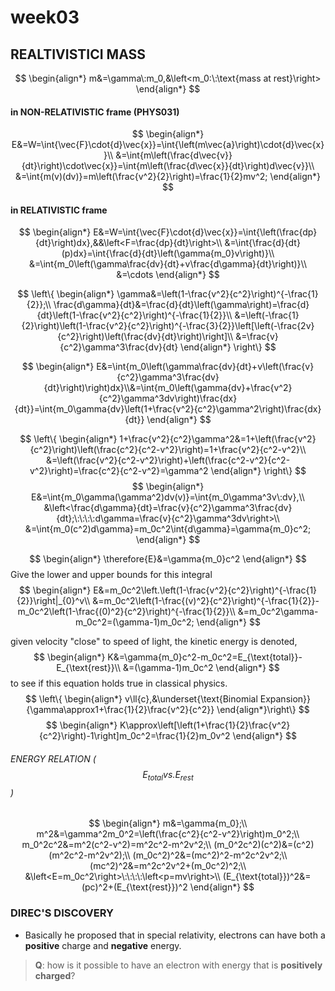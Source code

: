 # **week03**

## REALTIVISTICI MASS
$$
    \begin{align*}
    m&=\gamma\:m_0,&\left<m_0:\:\text{mass at rest}\right>
    \end{align*}
$$
#### in NON-RELATIVISTIC frame (PHYS031)
$$
    \begin{align*}
    E&=W=\int{\vec{F}\cdot{d}\vec{x}}=\int{\left(m\vec{a}\right)\cdot{d}\vec{x}}\\
    &=\int{m\left(\frac{d\vec{v}}{dt}\right)\cdot\vec{x}}=\int{m\left(\frac{d\vec{x}}{dt}\right)d\vec{v}}\\
    &=\int{m(v)(dv)}=m\left(\frac{v^2}{2}\right)=\frac{1}{2}mv^2;
    \end{align*}
$$


#### in RELATIVISTIC frame
$$
    \begin{align*}
    E&=W=\int{\vec{F}\cdot{d}\vec{x}}=\int{\left(\frac{dp}{dt}\right)dx},&&\left<F=\frac{dp}{dt}\right>\\
    &=\int{\frac{d}{dt}(p)dx}=\int{\frac{d}{dt}\left(\gamma{m_0}v\right)}\\
    &=\int{m_0\left(\gamma\frac{dv}{dt}+v\frac{d\gamma}{dt}\right)}\\
    &=\cdots
    \end{align*}
$$

$$
    \left\{
    \begin{align*}
    \gamma&=\left(1-\frac{v^2}{c^2}\right)^{-\frac{1}{2}};\\
    \frac{d\gamma}{dt}&=\frac{d}{dt}\left(\gamma\right)=\frac{d}{dt}\left(1-\frac{v^2}{c^2}\right)^{-\frac{1}{2}}\\
    &=\left(-\frac{1}{2}\right)\left(1-\frac{v^2}{c^2}\right)^{-\frac{3}{2}}\left[\left(-\frac{2v}{c^2}\right)\left(\frac{dv}{dt}\right)\right]\\
    &=\frac{v}{c^2}\gamma^3\frac{dv}{dt}
    \end{align*}
    \right\}
$$

$$
    \begin{align*}
    E&=\int{m_0\left(\gamma\frac{dv}{dt}+v\left(\frac{v}{c^2}\gamma^3\frac{dv}{dt}\right)\right)dx}\\&=\int{m_0\left(\gamma{dv}+\frac{v^2}{c^2}\gamma^3dv\right)\frac{dx}{dt}}=\int{m_0\gamma{dv}\left(1+\frac{v^2}{c^2}\gamma^2\right)\frac{dx}{dt}}
    \end{align*}
$$

$$
    \left\{
    \begin{align*}
    1+\frac{v^2}{c^2}\gamma^2&=1+\left(\frac{v^2}{c^2}\right)\left(\frac{c^2}{c^2-v^2}\right)=1+\frac{v^2}{c^2-v^2}\\
    &=\left(\frac{v^2}{c^2-v^2}\right)+\left(\frac{c^2-v^2}{c^2-v^2}\right)=\frac{c^2}{c^2-v^2}=\gamma^2
    \end{align*}
    \right\}
$$
$$
    \begin{align*}
    E&=\int{m_0\gamma(\gamma^2)dv(v)}=\int{m_0\gamma^3v\:dv},\\
    &\left<\frac{d\gamma}{dt}=\frac{v}{c^2}\gamma^3\frac{dv}{dt};\:\:\:\:d\gamma=\frac{v}{c^2}\gamma^3dv\right>\\
    &=\int{m_0(c^2)d\gamma}=m_0c^2\int{d\gamma}=\gamma{m_0}c^2;
    \end{align*}
$$

$$
    \begin{align*}
    \therefore{E}&=\gamma{m_0}c^2
    \end{align*}
$$
Give the lower and upper bounds for this integral
$$
    \begin{align*}
    E&=m_0c^2\left.\left(1-\frac{v^2}{c^2}\right)^{-\frac{1}{2}}\right|_{0}^v\\
    &=m_0c^2\left(1-\frac{(v)^2}{c^2}\right)^{-\frac{1}{2}}-m_0c^2\left(1-\frac{(0)^2}{c^2}\right)^{-\frac{1}{2}}\\
    &=m_0c^2\gamma-m_0c^2=(\gamma-1)m_0c^2;
    \end{align*}
$$

given velocity "close" to speed of light, the kinetic energy is denoted,
$$
    \begin{align*}
    K&=\gamma{m_0}c^2-m_0c^2=E_{\text{total}}-E_{\text{rest}}\\
    &=(\gamma-1)m_0c^2
    \end{align*}
$$
to see if this equation holds true in classical physics.
$$
    \left\{
    \begin{align*}
    v\ll{c},&\underset{\text{Binomial Expansion}}{\gamma\approx1+\frac{1}{2}\frac{v^2}{c^2}}
    \end{align*}\right\}
$$
$$
    \begin{align*}
    K\approx\left[\left(1+\frac{1}{2}\frac{v^2}{c^2}\right)-1\right]m_0c^2=\frac{1}{2}m_0v^2
    \end{align*}
$$
###### ENERGY RELATION ($$E_{\text{total}} vs. E_{\text{rest}}$$)
$$
    \begin{align*}
    m&=\gamma{m_0};\\
    m^2&=\gamma^2m_0^2=\left(\frac{c^2}{c^2-v^2}\right)m_0^2;\\
    m_0^2c^2&=m^2(c^2-v^2)=m^2c^2-m^2v^2;\\
    (m_0^2c^2)(c^2)&=(c^2)(m^2c^2-m^2v^2);\\
    (m_0c^2)^2&=(mc^2)^2-m^2c^2v^2;\\
    (mc^2)^2&=m^2c^2v^2+(m_0c^2)^2;\\
    &\left<E=m_0c^2\right>\:\:\:\:\left<p=mv\right>\\
    (E_{\text{total}})^2&=(pc)^2+(E_{\text{rest}})^2
    \end{align*}
$$

### DIREC'S DISCOVERY
- Basically he proposed that in special relativity, electrons can have both a **positive** charge and **negative** energy.
> **Q**: how is it possible to have an electron with energy that is **positively charged**?
